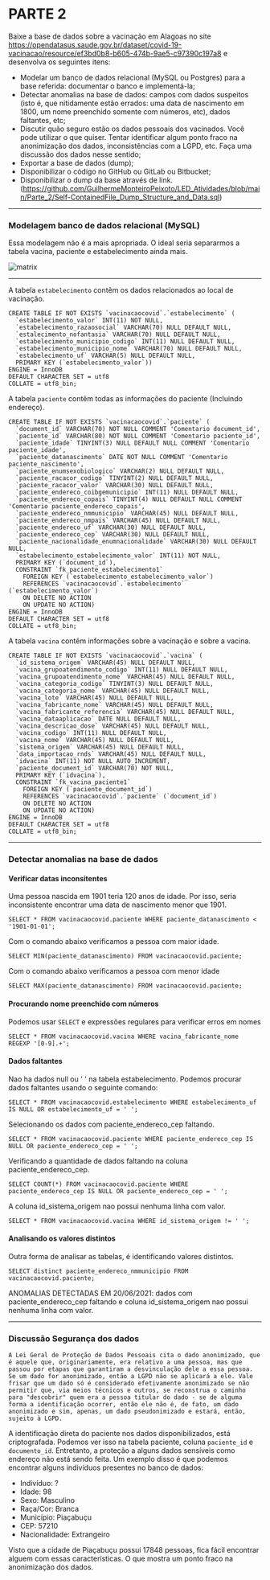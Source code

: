 # PARTE 2

Baixe a base de dados sobre a vacinação em Alagoas no site https://opendatasus.saude.gov.br/dataset/covid-19-vacinacao/resource/ef3bd0b8-b605-474b-9ae5-c97390c197a8 e desenvolva os seguintes itens:
* Modelar um banco de dados relacional (MySQL ou Postgres) para a base referida:
documentar o banco e implementá-la;
* Detectar anomalias na base de dados: campos com dados suspeitos (isto é, que
nitidamente estão errados: uma data de nascimento em 1800, um nome preenchido
somente com números, etc), dados faltantes, etc;
* Discutir quão seguro estão os dados pessoais dos vacinados. Você pode utilizar o
que quiser. Tentar identificar algum ponto fraco na anonimização dos dados,
inconsistências com a LGPD, etc. Faça uma discussão dos dados nesse sentido;
* Exportar a base de dados (dump);
* Disponibilizar o código no GitHub ou GitLab ou Bitbucket;
* Disponibilizar o dump da base através de link. (https://github.com/GuilhermeMonteiroPeixoto/LED_Atividades/blob/main/Parte_2/Self-ContainedFile_Dump_Structure_and_Data.sql)
________________________________

### Modelagem banco de dados relacional (MySQL)
Essa modelagem não é a mais apropriada. O ideal seria separarmos a tabela vacina, paciente e estabelecimento ainda mais.

![matrix](https://github.com/GuilhermeMonteiroPeixoto/LED_Atividades/blob/main/Parte_2/DiagramDB.png)

________________________________

A tabela `estabelecimento` contêm os dados relacionados ao local de vacinação.
```
CREATE TABLE IF NOT EXISTS `vacinacaocovid`.`estabelecimento` (
  `estabelecimento_valor` INT(11) NOT NULL,
  `estabelecimento_razaosocial` VARCHAR(70) NULL DEFAULT NULL,
  `estalecimento_nofantasia` VARCHAR(70) NULL DEFAULT NULL,
  `estabelecimento_municipio_codigo` INT(11) NULL DEFAULT NULL,
  `estabelecimento_municipio_nome` VARCHAR(70) NULL DEFAULT NULL,
  `estabelecimento_uf` VARCHAR(5) NULL DEFAULT NULL,
  PRIMARY KEY (`estabelecimento_valor`))
ENGINE = InnoDB
DEFAULT CHARACTER SET = utf8
COLLATE = utf8_bin;
```

A tabela `paciente` contêm todas as informações do paciente (Incluindo endereço).
```
CREATE TABLE IF NOT EXISTS `vacinacaocovid`.`paciente` (
  `document_id` VARCHAR(70) NOT NULL COMMENT 'Comentario document_id',
  `paciente_id` VARCHAR(80) NOT NULL COMMENT 'Comentario paciente_id',
  `paciente_idade` TINYINT(3) NULL DEFAULT NULL COMMENT 'Comentario paciente_idade',
  `paciente_datanascimento` DATE NOT NULL COMMENT 'Comentario paciente_nascimento',
  `paciente_enumsexobiologico` VARCHAR(2) NULL DEFAULT NULL,
  `paciente_racacor_codigo` TINYINT(2) NULL DEFAULT NULL,
  `paciente_racacor_valor` VARCHAR(30) NULL DEFAULT NULL,
  `paciente_endereco_coibgemunicipio` INT(11) NULL DEFAULT NULL,
  `paciente_endereco_copais` TINYINT(4) NULL DEFAULT NULL COMMENT 'Comentario paciente_endereco_copais',
  `paciente_endereco_nmmunicipio` VARCHAR(45) NULL DEFAULT NULL,
  `paciente_endereco_nmpais` VARCHAR(45) NULL DEFAULT NULL,
  `paciente_endereco_uf` VARCHAR(30) NULL DEFAULT NULL,
  `paciente_endereco_cep` VARCHAR(30) NULL DEFAULT NULL,
  `paciente_nacionalidade_enumnacionalidade` VARCHAR(30) NULL DEFAULT NULL,
  `estabelecimento_estabelecimento_valor` INT(11) NOT NULL,
  PRIMARY KEY (`document_id`),
  CONSTRAINT `fk_paciente_estabelecimento1`
    FOREIGN KEY (`estabelecimento_estabelecimento_valor`)
    REFERENCES `vacinacaocovid`.`estabelecimento` (`estabelecimento_valor`)
    ON DELETE NO ACTION
    ON UPDATE NO ACTION)
ENGINE = InnoDB
DEFAULT CHARACTER SET = utf8
COLLATE = utf8_bin;
```

A tabela `vacina` contêm informações sobre a vacinação e sobre a vacina.
```
CREATE TABLE IF NOT EXISTS `vacinacaocovid`.`vacina` (
  `id_sistema_origem` VARCHAR(45) NULL DEFAULT NULL,
  `vacina_grupoatendimento_codigo` INT(11) NULL DEFAULT NULL,
  `vacina_grupoatendimento_nome` VARCHAR(45) NULL DEFAULT NULL,
  `vacina_categoria_codigo` TINYINT(3) NULL DEFAULT NULL,
  `vacina_categoria_nome` VARCHAR(45) NULL DEFAULT NULL,
  `vacina_lote` VARCHAR(45) NULL DEFAULT NULL,
  `vacina_fabricante_nome` VARCHAR(45) NULL DEFAULT NULL,
  `vacina_fabricante_referencia` VARCHAR(45) NULL DEFAULT NULL,
  `vacina_dataaplicacao` DATE NULL DEFAULT NULL,
  `vacina_descricao_dose` VARCHAR(45) NULL DEFAULT NULL,
  `vacina_codigo` INT(11) NULL DEFAULT NULL,
  `vacina_nome` VARCHAR(45) NULL DEFAULT NULL,
  `sistema_origem` VARCHAR(45) NULL DEFAULT NULL,
  `data_importacao_rnds` VARCHAR(45) NULL DEFAULT NULL,
  `idvacina` INT(11) NOT NULL AUTO_INCREMENT,
  `paciente_document_id` VARCHAR(70) NOT NULL,
  PRIMARY KEY (`idvacina`),
  CONSTRAINT `fk_vacina_paciente1`
    FOREIGN KEY (`paciente_document_id`)
    REFERENCES `vacinacaocovid`.`paciente` (`document_id`)
    ON DELETE NO ACTION
    ON UPDATE NO ACTION)
ENGINE = InnoDB
DEFAULT CHARACTER SET = utf8
COLLATE = utf8_bin;
```
_______________________________

### Detectar anomalias na base de dados

#### Verificar datas inconsitentes
Uma pessoa nascida em 1901 teria 120 anos de idade. Por isso, seria inconsistente encontrar uma data de nascimento menor que 1901.

```SELECT * FROM vacinacaocovid.paciente WHERE paciente_datanascimento < '1901-01-01';```

Com o comando abaixo verificamos a pessoa com maior idade.

```SELECT MIN(paciente_datanascimento) FROM vacinacaocovid.paciente;```

Com o comando abaixo verificamos a pessoa com menor idade

```SELECT MAX(paciente_datanascimento) FROM vacinacaocovid.paciente;```

#### Procurando nome preenchido com números
Podemos usar `SELECT` e expressões regulares para verificar erros em nomes

```SELECT * FROM vacinacaocovid.vacina WHERE vacina_fabricante_nome REGEXP '[0-9].+';```

#### Dados faltantes
Nao ha dados null ou ' ' na tabela estabelecimento. Podemos procurar dados faltantes usando o seguinte comando:

```SELECT * FROM vacinacaocovid.estabelecimento WHERE estabelecimento_uf IS NULL OR estabelecimento_uf = ' ';```

Selecionando os dados com paciente_endereco_cep faltando.

```SELECT * FROM vacinacaocovid.paciente WHERE paciente_endereco_cep IS NULL OR paciente_endereco_cep = ' ';```

Verificando a quantidade de dados faltando na coluna paciente_endereco_cep.

```SELECT COUNT(*) FROM vacinacaocovid.paciente WHERE paciente_endereco_cep IS NULL OR paciente_endereco_cep = ' ';```

A coluna id_sistema_origem nao possui nenhuma linha com valor.

```SELECT * FROM vacinacaocovid.vacina WHERE id_sistema_origem != ' ';```

#### Analisando os valores distintos
Outra forma de analisar as tabelas, é identificando valores distintos.

```SELECT distinct paciente_endereco_nmmunicipio FROM vacinacaocovid.paciente;```

ANOMALIAS DETECTADAS EM 20/06/2021: dados com paciente_endereco_cep faltando e coluna id_sistema_origem nao possui nenhuma linha com valor.
_______________________________

### Discussão Segurança dos dados

```A Lei Geral de Proteção de Dados Pessoais cita o dado anonimizado, que é aquele que, originariamente, era relativo a uma pessoa, mas que passou por etapas que garantiram a desvinculação dele a essa pessoa. Se um dado for anonimizado, então a LGPD não se aplicará a ele. Vale frisar que um dado só é considerado efetivamente anonimizado se não permitir que, via meios técnicos e outros, se reconstrua o caminho para "descobrir" quem era a pessoa titular do dado - se de alguma forma a identificação ocorrer, então ele não é, de fato, um dado anonimizado e sim, apenas, um dado pseudonimizado e estará, então, sujeito à LGPD.```

A identificação direta do paciente nos dados disponibilizados, está criptografada. Podemos ver isso na tabela paciente, coluna `paciente_id` e `documento_id`. Entretanto, a proteção a alguns dados sensíveis como endereço não está sendo feita. Um exemplo disso é que podemos encontrar alguns indivíduos presentes no banco de dados:

- Indivíduo: ?
- Idade: 98
- Sexo: Masculino
- Raça/Cor: Branca
- Município: Piaçabuçu
- CEP: 57210
- Nacionalidade: Extrangeiro

Visto que a cidade de Piaçabuçu possui 17848 pessoas, fica fácil encontrar alguem com essas características. O que mostra um ponto 
fraco na anonimização dos dados.
